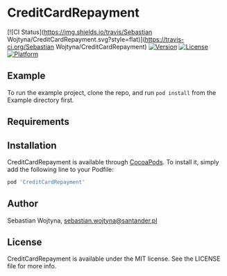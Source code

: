 # CreditCardRepayment

[![CI Status](https://img.shields.io/travis/Sebastian Wojtyna/CreditCardRepayment.svg?style=flat)](https://travis-ci.org/Sebastian Wojtyna/CreditCardRepayment)
[![Version](https://img.shields.io/cocoapods/v/CreditCardRepayment.svg?style=flat)](https://cocoapods.org/pods/CreditCardRepayment)
[![License](https://img.shields.io/cocoapods/l/CreditCardRepayment.svg?style=flat)](https://cocoapods.org/pods/CreditCardRepayment)
[![Platform](https://img.shields.io/cocoapods/p/CreditCardRepayment.svg?style=flat)](https://cocoapods.org/pods/CreditCardRepayment)

## Example

To run the example project, clone the repo, and run `pod install` from the Example directory first.

## Requirements

## Installation

CreditCardRepayment is available through [CocoaPods](https://cocoapods.org). To install
it, simply add the following line to your Podfile:

```ruby
pod 'CreditCardRepayment'
```

## Author

Sebastian Wojtyna, sebastian.wojtyna@santander.pl

## License

CreditCardRepayment is available under the MIT license. See the LICENSE file for more info.
